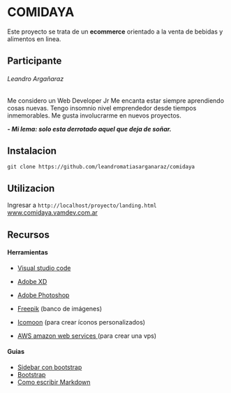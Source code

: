 # COMIDAYA

Este proyecto se trata de un **ecommerce** orientado a la venta de bebidas y alimentos en linea.



## Participante

###### Leandro Argañaraz

Me considero un Web Developer Jr Me encanta estar siempre aprendiendo cosas nuevas. Tengo insomnio nivel emprendedor desde tiempos inmemorables. Me gusta involucrarme en nuevos proyectos. 

***- Mi lema: solo esta derrotado aquel que deja de soñar.***


## Instalacion

```git clone https://github.com/leandromatiasarganaraz/comidaya```



## Utilizacion

Ingresar a ```http://localhost/proyecto/landing.html```
www.comidaya.vamdev.com.ar


## Recursos

#### Herramientas

- [Visual studio code](https://code.visualstudio.com/)
- [Adobe XD](https://www.adobe.com/la/products/xd.html) 
- [Adobe Photoshop](https://www.adobe.com/la/products/photoshop.html?promoid=PC1PQQ5T&mv=other)

- [Freepik](https://www.freepik.es/) (banco de imágenes)
- [Icomoon](https://icomoon.io) (para crear íconos personalizados)
- [AWS amazon web services ]() (para crear una vps)


#### Guias

- [Sidebar con bootstrap](https://bootstrapious.com/p/bootstrap-sidebar)
- [Bootstrap](https://getbootstrap.com/)
- [Como escribir Markdown](https://github.com/adam-p/markdown-here/wiki/Markdown-Cheatsheet#links)


